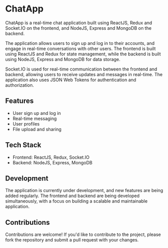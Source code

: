 # ChatApp

ChatApp is a real-time chat application built using ReactJS, Redux and Socket.IO on the frontend, and NodeJS, Express and MongoDB on the backend.

The application allows users to sign up and log in to their accounts, and engage in real-time conversations with other users. The frontend is built using ReactJS and Redux for state management, while the backend is built using NodeJS, Express and MongoDB for data storage.

Socket.IO is used for real-time communication between the frontend and backend, allowing users to receive updates and messages in real-time. The application also uses JSON Web Tokens for authentication and authorization.

## Features

* User sign up and log in
* Real-time messaging
* User profiles
* File upload and sharing

## Tech Stack

* Frontend: ReactJS, Redux, Socket.IO
* Backend: NodeJS, Express, MongoDB

## Development

The application is currently under development, and new features are being added regularly. The frontend and backend are being developed simultaneously, with a focus on building a scalable and maintainable application.

## Contributions

Contributions are welcome! If you'd like to contribute to the project, please fork the repository and submit a pull request with your changes.


